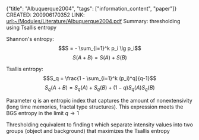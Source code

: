 {"title": "Albuquerque2004", "tags": ["information_content", "paper"]}
CREATED: 200906170352
LINK: <url:~/Modules/Literature/Albuquerque2004.pdf>
Summary: thresholding using Tsallis entropy

Shannon's entropy:$$S = - \sum_{i=1}^k p_i \lg p_i$$ $$S(A+B) = S(A) + S(B)$$

Tsallis entropy:$$S_q = \frac{1 - \sum_{i=1}^k (p_i)^q}{q-1}$$ $$S_q(A+B) =
S_q(A) + S_q(B) + (1-q)S_q(A) S_q(B)$$

Parameter q is an entropic index that captures the amount of nonextensivity
(long time memories, fractal type structures). This expression meets the BGS
entropy in the limit $q \rightarrow 1$

Thresholding equivalent to finding t which separate intensity values into two
groups (object and background) that maximizes the Tsallis entropy
